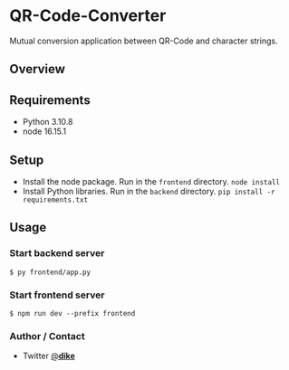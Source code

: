 # QR-Code-Converter

Mutual conversion application between QR-Code and character strings.

## Overview

## Requirements

-   Python 3.10.8
-   node 16.15.1

## Setup

-   Install the node package. Run in the `frontend` directory. `node install`
-   Install Python libraries. Run in the `backend` directory. `pip install -r requirements.txt`

## Usage

### Start backend server

```
$ py frontend/app.py
```

### Start frontend server

```
$ npm run dev --prefix frontend
```

### Author / Contact

-   Twitter [@**dike**](https://twitter.com/__dike__)
